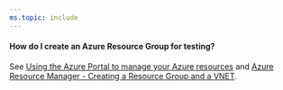 ```yaml
---
ms.topic: include
---
```


<a name="argroup"></a>
#### How do I create an Azure Resource Group for testing?

See [Using the Azure Portal to manage your Azure resources](https://azure.microsoft.com/documentation/articles/resource-group-portal/)
and [Azure Resource Manager - Creating a Resource Group and a VNET](https://www.cicoria.com/azure-resource-manager-creating-a-resource-group-and-a-vnet/).

